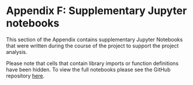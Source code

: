# Appendix F: Supplementary Jupyter notebooks

This section of the Appendix contains supplementary Jupyter Notebooks that were written during the course of the project to support the project analysis.

Please note that cells that contain library imports or function definitions have been hidden.  To view the full notebooks please see the GitHub repository [here](https://github.com/TRIUMF-Capstone2022/richai/tree/main/notebooks).
